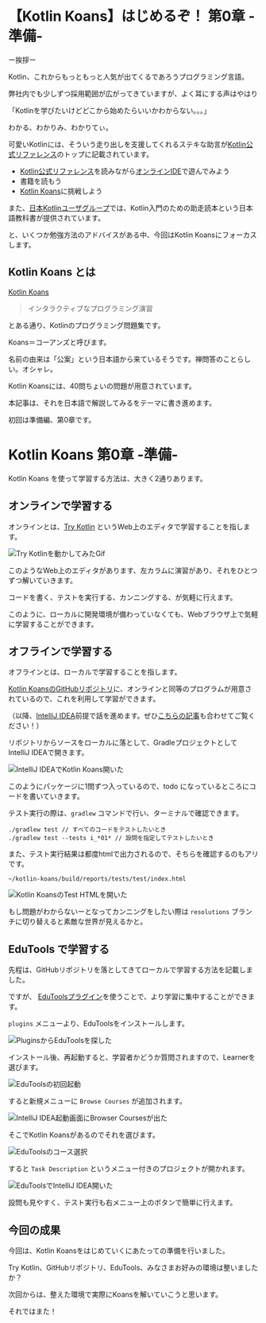 # 【Kotlin Koans】はじめるぞ！ 第0章 -準備-

ー挨拶ー

Kotlin、これからもっともっと人気が出てくるであろうプログラミング言語。

弊社内でも少しずつ採用範囲が広がってきていますが、よく耳にする声はやはり

「Kotlinを学びたいけどどこから始めたらいいかわからない。。。」

わかる、わかりみ、わかりてぃ。

可愛いKotlinには、そういう走り出しを支援してくれるステキな助言が[Kotlin公式リファレンス](https://dogwood008.github.io/kotlin-web-site-ja/docs/reference/)のトップに記載されています。

- [Kotlin公式リファレンス](https://dogwood008.github.io/kotlin-web-site-ja/docs/reference/)を読みながら[オンラインIDE](http://try.kotlinlang.org/)で遊んでみよう
- 書籍を読もう
- [Kotlin Koans](https://dogwood008.github.io/kotlin-web-site-ja/docs/tutorials/koans.html)に挑戦しよう

また、[日本Kotlinユーザグループ](https://kotlin.connpass.com/)では、Kotlin入門のための助走読本という日本語教科書が提供されています。

と、いくつか勉強方法のアドバイスがある中、今回はKotlin Koansにフォーカスします。

## Kotlin Koans とは

[Kotlin Koans](https://dogwood008.github.io/kotlin-web-site-ja/docs/tutorials/koans.html)

> インタラクティブなプログラミング演習

とある通り、Kotlinのプログラミング問題集です。

Koans＝コーアンズと呼びます。

名前の由来は「公案」という日本語から来ているそうです。禅問答のことらしい。オシャレ。

Kotlin Koansには、40問ちょいの問題が用意されています。

本記事は、それを日本語で解説してみるをテーマに書き進めます。

初回は準備編、第0章です。

# Kotlin Koans 第0章 -準備-

Kotlin Koans を使って学習する方法は、大きく2通りあります。

## オンラインで学習する

オンラインとは、[Try Kotlin](http://try.kotlinlang.org/koans) というWeb上のエディタで学習することを指します。

![Try Kotlinを動かしてみたGif](./KotlinKoansOnlineSample002.gif)

このようなWeb上のエディタがあります、左カラムに演習があり、それをひとつずつ解いていきます。

コードを書く、テストを実行する、カンニングする、が気軽に行えます。

このように、ローカルに開発環境が備わっていなくても、Webブラウザ上で気軽に学習することができます。

## オフラインで学習する

オフラインとは、ローカルで学習することを指します。

[Kotlin KoansのGitHubリポジトリ](https://github.com/Kotlin/kotlin-koans)に、オンラインと同等のプログラムが用意されているので、これを利用して学習ができます。

（以降、[IntelliJ IDEA](https://www.jetbrains.com/idea/)前提で話を進めます。ぜひ[こちらの記事](https://tech.askul.co.jp/entry/2018/07/11/171443)も合わせてご覧ください！）

リポジトリからソースをローカルに落として、GradleプロジェクトとしてIntelliJ IDEAで開きます。

![IntelliJ IDEAでKotlin Koans開いた](./koans_intellij_project.png)

このようにパッケージに1問ずつ入っているので、todo になっているところにコードを書いていきます。

テスト実行の際は、`gradlew` コマンドで行い、ターミナルで確認できます。
```
./gradlew test // すべてのコードをテストしたいとき
./gradlew test --tests i_*01* // 設問を指定してテストしたいとき
```

また、テスト実行結果は都度htmlで出力されるので、そちらを確認するのもアリです。

`~/kotlin-koans/build/reports/tests/test/index.html`

![Kotlin KoansのTest HTMLを開いた](./koans_intellij_test_html.png)

もし問題がわからないーとなってカンニングをしたい際は  `resolutions` ブランチに切り替えると素敵な世界が見えるかと。

## EduTools で学習する

先程は、GitHubリポジトリを落としてきてローカルで学習する方法を記載しました。

ですが、 [EduToolsプラグイン](https://plugins.jetbrains.com/plugin/10081-edutools)を使うことで、より学習に集中することができます。

`plugins` メニューより、EduToolsをインストールします。

![PluginsからEduToolsを探した](edutools_install.png)

インストール後、再起動すると、学習者かどうか質問されますので、Learnerを選びます。

![EduToolsの初回起動](edutools_learner.png)

すると新規メニューに `Browse Courses` が追加されます。

![IntelliJ IDEA起動画面にBrowser Coursesが出た](edutools_browsecourses_menu.png)

そこでKotlin Koansがあるのでそれを選びます。

![EduToolsのコース選択](edutools_selecrcourse.png)

すると `Task Description` というメニュー付きのプロジェクトが開かれます。

![EduToolsでIntelliJ IDEA開いた](edutools_sample.png)

設問も見やすく、テスト実行も右メニュー上のボタンで簡単に行えます。

## 今回の成果

今回は、Kotlin Koansをはじめていくにあたっての準備を行いました。

Try Kotlin、GitHubリポジトリ、EduTools、みなさまお好みの環境は整いましたか？

次回からは、整えた環境で実際にKoansを解いていこうと思います。

それではまた！